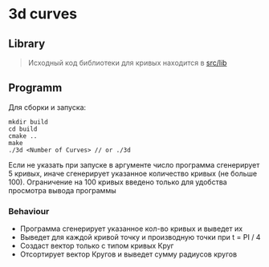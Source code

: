 # 3d curves

## Library
> Исходный код библиотеки для кривых находится в [src/lib](https://github.com/Grisha1232/3dCurves/tree/main/src/lib)

## Programm
Для сборки и запуска:
```
mkdir build
cd build
cmake ..
make
./3d <Number of Curves> // or ./3d
```
Если не указать при запуске в аргументе число программа сгенерирует 5 кривых, иначе сгенерирует указанное количество кривых (не больше 100). Ограничение на 100 кривых введено только для удобства просмотра вывода программы

### Behaviour
* Программа сгенерирует указанное кол-во кривых и выведет их
* Выведет для каждой кривой точку и производную точки при t = PI / 4
* Создаст вектор только с типом кривых Круг
* Отсортирует вектор Кругов и выведет сумму радиусов кругов
